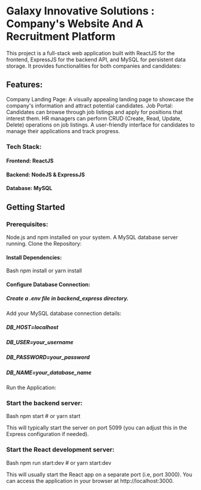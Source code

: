 # Galaxy Innovative Solutions : Company's Website And A Recruitment Platform

This project is a full-stack web application built with ReactJS for the frontend, ExpressJS for the backend API, and MySQL for persistent data storage. It provides functionalities for both companies and candidates:

## Features:

Company Landing Page:
A visually appealing landing page to showcase the company's information and attract potential candidates.
Job Portal:
Candidates can browse through job listings and apply for positions that interest them.
HR managers can perform CRUD (Create, Read, Update, Delete) operations on job listings.
A user-friendly interface for candidates to manage their applications and track progress.

### Tech Stack:
#### Frontend: ReactJS
#### Backend: NodeJS & ExpressJS
#### Database: MySQL
## Getting Started

### Prerequisites:

Node.js and npm installed on your system.
A MySQL database server running.
Clone the Repository:


#### Install Dependencies:
Bash
npm install  or yarn install

#### Configure Database Connection:

##### Create a .env file in backend_express directory.

Add your MySQL database connection details:

##### DB_HOST=localhost
##### DB_USER=your_username
##### DB_PASSWORD=your_password
##### DB_NAME=your_database_name

Run the Application:

### Start the backend server:

Bash
npm start  # or yarn start

This will typically start the server on port 5099 (you can adjust this in the Express configuration if needed).

### Start the React development server:

Bash
npm run start:dev  # or yarn start:dev

This will usually start the React app on a separate port (i.e, port 3000). You can access the application in your browser at http://localhost:3000.
